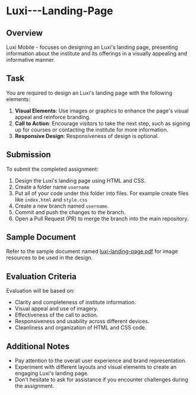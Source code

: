 # Luxi---Landing-Page

## Overview
Luxi Mobile - focuses on designing an Luxi's landing page, presenting information about the institute and its offerings in a visually appealing and informative manner.

## Task
You are required to design an Luxi's landing page with the following elements:

1. **Visual Elements**: Use images or graphics to enhance the page's visual appeal and reinforce branding.
2. **Call to Action**: Encourage visitors to take the next step, such as signing up for courses or contacting the institute for more information.
3. **Responsive Design**: Responsiveness of design is optional.

## Submission
To submit the completed assignment:

1. Design the Luxi's landing page using HTML and CSS.
2. Create a folder name `username`
3. Put all of your code under this folder into files. For example create files like `index.html` and `style.css`
4. Create a new branch named `username`.
5. Commit and push the changes to the branch.
6. Open a Pull Request (PR) to merge the branch into the main repository.

## Sample Document
Refer to the sample document named [luxi-landing-page.pdf](luxi-landing-page.pdf) for image resources to be used in the design.


## Evaluation Criteria
Evaluation will be based on:
- Clarity and completeness of institute information.
- Visual appeal and use of imagery.
- Effectiveness of the call to action.
- Responsiveness and usability across different devices.
- Cleanliness and organization of HTML and CSS code.

## Additional Notes
- Pay attention to the overall user experience and brand representation.
- Experiment with different layouts and visual elements to create an engaging Luxi's landing page.
- Don't hesitate to ask for assistance if you encounter challenges during the assignment.
